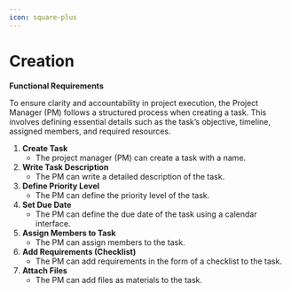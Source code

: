 ```yaml
---
icon: square-plus
---
```


# Creation

**Functional Requirements**

To ensure clarity and accountability in project execution, the Project Manager (PM) follows a structured process when creating a task. This involves defining essential details such as the task’s objective, timeline, assigned members, and required resources.

1. **Create Task**
   * The project manager (PM) can create a task with a name.
2. **Write Task Description**
   * The PM can write a detailed description of the task.
3. **Define Priority Level**
   * The PM can define the priority level of the task.
4. **Set Due Date**
   * The PM can define the due date of the task using a calendar interface.
5. **Assign Members to Task**
   * The PM can assign members to the task.
6. **Add Requirements (Checklist)**
   * The PM can add requirements in the form of a checklist to the task.
7. **Attach Files**
   * The PM can add files as materials to the task.
